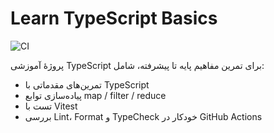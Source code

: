 # Learn TypeScript Basics

![CI](https://github.com/majidproject/learn-ts-basics/actions/workflows/ci.yml/badge.svg)

پروژهٔ آموزشی TypeScript برای تمرین مفاهیم پایه تا پیشرفته، شامل:

- تمرین‌های مقدماتی با TypeScript
- پیاده‌سازی توابع map / filter / reduce
- تست با Vitest
- بررسی Lint، Format و TypeCheck خودکار در GitHub Actions
